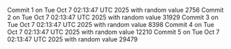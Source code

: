 Commit 1 on Tue Oct  7 02:13:47 UTC 2025 with random value 2756
Commit 2 on Tue Oct  7 02:13:47 UTC 2025 with random value 31929
Commit 3 on Tue Oct  7 02:13:47 UTC 2025 with random value 8398
Commit 4 on Tue Oct  7 02:13:47 UTC 2025 with random value 12210
Commit 5 on Tue Oct  7 02:13:47 UTC 2025 with random value 29479
